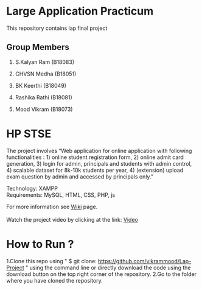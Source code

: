 # Large Application Practicum 
This repository contains lap final project
## Group Members
1. S.Kalyan Ram (B18083)

2. CHVSN Medha (B18051)

3. BK Keerthi (B18049)

4. Rashika Rathi (B18081)

5. Mood Vikram (B18073)

# HP STSE
The project involves  “Web application for online application with following functionalities : 1) online student registration form, 2) online admit card generation, 3) login for admin, principals and students with admin control, 4) scalable dataset for 8k-10k students per year, 4) (extension) upload exam question by admin and accessed by principals only.”

Technology: XAMPP\
Requirements: MySQL, HTML, CSS, PHP, js

For more information see [Wiki](https://github.com/vikrammood/Lap-Project/wiki) page.\
\
Watch the project video by clicking at the link:
[Video](https://www.youtube.com/watch?v=cBosgEEA--Y)

# How to Run ?
1.Clone this repo using " $ git clone: https://github.com/vikrammood/Lap-Project " using the command line or directly download the code using the download button on                     the top right corner of the repository.
2.Go to the folder where you have cloned the repository.

